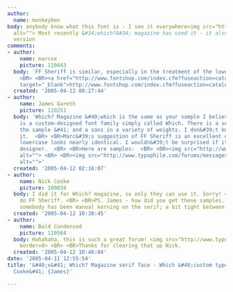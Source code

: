 ```yaml
---
author:
  name: monkeyben
body: anybody know what this font is - I see it everywhere<img src="http://www.typophile.com/forums/messages/83/69376.jpg"
  alt=""> Most recently &#34;which?&#34; magazine has used it - it also has a light
  version
comments:
- author:
    name: marcox
    picture: 110443
  body: 'FF Sheriff is similar, especially in the treatment of the lower case serifs:
    <BR> <BR><a href="http://www.fontshop.com/index.cfm?fuseaction=catalog.fontdetail&amp;displayfontid=FF.10466.5.17&amp;attributes.sampleSize=48&amp;sampleText=BIG+Winner&amp;sampleSize=48"
    target="_blank">http://www.fontshop.com/index.cfm?fuseaction=catalog.fontdetail&amp;displayfontid=FF.10466.5.17&amp;attributes.sampleSize=48&amp;sampleText=BIG&#43;Winner&amp;sampleSize=48</a>'
  created: '2005-04-12 00:27:44'
- author:
    name: James Gareth
    picture: 110251
  body: 'Which? Magazine &#40;which is the same as your sample I believe&#41; uses
    is a custom-designed font family simply called Which. There is a serif &#40;like
    the sample &#41; and a sans in a variety of weights. I don&#39;t know who designed
    it.  <BR> <BR>Marc&#39;s suggestion of FF Sheriff is an excellent one since the
    lowercase looks nearly identical. I wouldn&#39;t be surprised if it was the same
    designer.  <BR> <BR>Here are samples:  <BR> <BR><img src="http://www.typophile.com/forums/messages/83/69475.jpg"
    alt=""> <BR> <BR><img src="http://www.typophile.com/forums/messages/83/69476.jpg"
    alt="">'
  created: '2005-04-12 02:16:07'
- author:
    name: Nick Cooke
    picture: 109834
  body: I did it for Which? magazine, so only they can use it. Sorry! <BR> <BR>I didn&#39;t
    do FF Sheriff. <BR> <BR>PS. James - how did you get these samples. Looks like
    somebody has been manual kerning on the serif; a bit tight between m and o.
  created: '2005-04-12 10:30:45'
- author:
    name: Bald Condensed
    picture: 110564
  body: Hahahaha, this is such a great forum! <img src="http://www.typophile.com/forums/clipart/bigsmile.gif"
    border=0> <BR> <BR>Thanks for clearing that up Nick.
  created: '2005-04-12 10:46:04'
date: '2005-04-11 12:55:54'
title: '&#40;x&#41; Which? Magazine serif face - Which &#40;custom typeface by Nick
  Cooke&#41; {James}'

---
```

